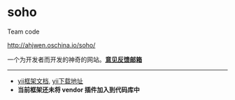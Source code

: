 # soho
Team code

http://ahjwen.oschina.io/soho/

一个为开发者而开发的神奇的网站。<a href="mailto:lizhong43403@sina.com">**意见反馈邮箱**</a>

------
- [yii框架文档](http://www.yiiframework.com/doc/), [yii下载地址](http://www.yiiframework.com/download/)
- **当前框架还未将 vendor 插件加入到代码库中**

